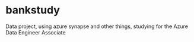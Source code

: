 # bankstudy
Data project, using azure synapse and other things, studying for the Azure Data Engineer Associate
